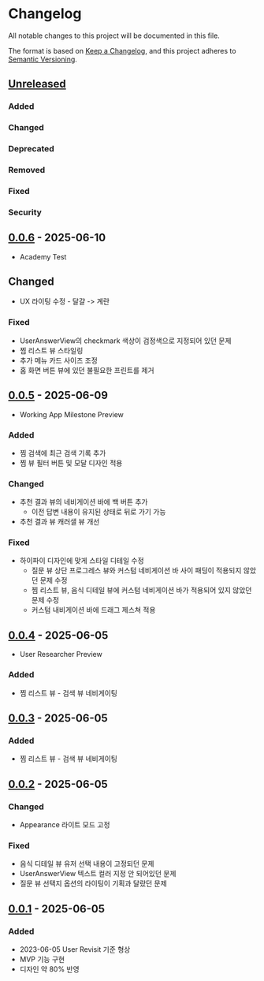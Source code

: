 # Changelog

All notable changes to this project will be documented in this file.

The format is based on [Keep a Changelog](https://keepachangelog.com/en/1.1.0/),
and this project adheres to [Semantic Versioning](https://semver.org/spec/v2.0.0.html).

## [Unreleased]

### Added

### Changed

### Deprecated
                                                  
### Removed

### Fixed

### Security

## [0.0.6] - 2025-06-10

- Academy Test

## Changed

- UX 라이팅 수정 - 달걀 -> 계란

### Fixed

- UserAnswerView의 checkmark 색상이 검정색으로 지정되어 있던 문제
- 찜 리스트 뷰 스타일링
- 추가 메뉴 카드 사이즈 조정
- 홈 화면 버튼 뷰에 있던 불필요한 프린트를 제거

## [0.0.5] - 2025-06-09

- Working App Milestone Preview

### Added

- 찜 검색에 최근 검색 기록 추가
- 찜 뷰 필터 버튼 및 모달 디자인 적용

### Changed

- 추천 결과 뷰의 네비게이션 바에 백 버튼 추가
    - 이전 답변 내용이 유지된 상태로 뒤로 가기 가능
- 추천 결과 뷰 캐러샐 뷰 개선

### Fixed

- 하이파이 디자인에 맞게 스타일 디테일 수정
    - 질문 뷰 상단 프로그레스 뷰와 커스텀 네비게이션 바 사이 패딩이 적용되지 않았던 문제 수정
    - 찜 리스트 뷰, 음식 디테일 뷰에 커스텀 네비게이션 바가 적용되어 있지 않았던 문제 수정
    - 커스텀 내비게이션 바에 드래그 제스쳐 적용

## [0.0.4] - 2025-06-05

- User Researcher Preview

### Added

- 찜 리스트 뷰 - 검색 뷰 네비게이팅

## [0.0.3] - 2025-06-05

### Added

- 찜 리스트 뷰 - 검색 뷰 네비게이팅

## [0.0.2] - 2025-06-05

### Changed

- Appearance 라이트 모드 고정

### Fixed

- 음식 디테일 뷰 유저 선택 내용이 고정되던 문제
- UserAnswerView 텍스트 컬러 지정 안 되어있던 문제
- 질문 뷰 선택지 옵션의 라이팅이 기획과 달랐던 문제

## [0.0.1] - 2025-06-05

### Added

- 2023-06-05 User Revisit 기준 형상
- MVP 기능 구현
- 디자인 약 80% 반영

[unreleased]: hhttps://github.com/DeveloperAcademy-POSTECH/2025-C3-A5-ChickCream/compare/v0.0.6...HEAD
[0.0.6]: hhttps://github.com/DeveloperAcademy-POSTECH/2025-C3-A5-ChickCream/releases/tag/v0.0.6
[0.0.5]: hhttps://github.com/DeveloperAcademy-POSTECH/2025-C3-A5-ChickCream/releases/tag/v0.0.5
[0.0.4]: hhttps://github.com/DeveloperAcademy-POSTECH/2025-C3-A5-ChickCream/releases/tag/v0.0.4
[0.0.3]: hhttps://github.com/DeveloperAcademy-POSTECH/2025-C3-A5-ChickCream/releases/tag/v0.0.3
[0.0.2]: hhttps://github.com/DeveloperAcademy-POSTECH/2025-C3-A5-ChickCream/releases/tag/v0.0.2
[0.0.1]: hhttps://github.com/DeveloperAcademy-POSTECH/2025-C3-A5-ChickCream/releases/tag/v0.0.1

